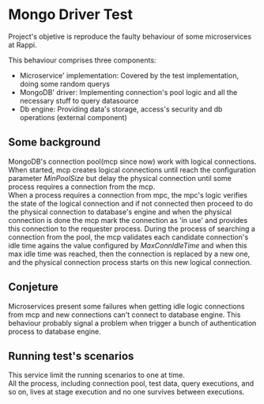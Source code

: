 # Mongo Driver Test
Project's objetive is reproduce the faulty behaviour of some microservices at Rappi.

This behaviour comprises three components:
* Microservice' implementation: Covered by the test implementation, doing some random querys
* MongoDB' driver: Implementing connection's pool logic and all the necessary stuff to query datasource
* Db engine: Providing data's storage, access's security and db operations (external component) 

## Some background
MongoDB's connection pool(mcp since now) work with logical connections.
When started, mcp creates logical connections until reach the configuration parameter 
_MinPoolSize_ but delay the physical connection until some process requires
a connection from the mcp.  
When a process requires a connection from mpc, the mpc's logic verifies the state of the logical connection
and if not connected then proceed to do the physical connection to database's engine and when the 
physical connection is done the mcp mark the connection as 'in use' and provides this connection to the 
requester process.
During the process of searching a connection from the pool, the mcp validates each candidate connection's idle time 
agains the value configured by _MaxConnIdleTime_ and when this max idle time was reached, then the connection 
is replaced by a new one, and the physical connection process starts on this new logical connection.

## Conjeture
Microservices present some failures when getting idle logic connections from mcp and new connections
can't connect to database engine.
This behaviour probably signal a problem when trigger a bunch of authentication process to database engine.


## Running test's scenarios
This service limit the running scenarios to one at time.  
All the process, including connection pool, test data, query executions, and so on,
lives at stage execution and no one survives between executions.
 